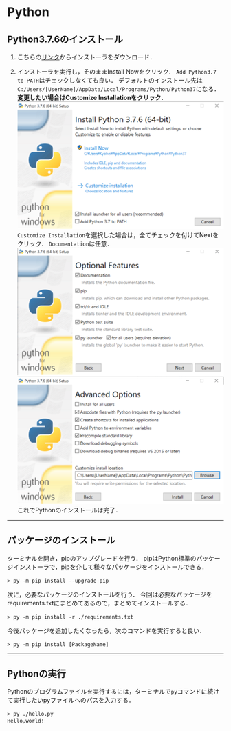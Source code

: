 # Python

## Python3.7.6のインストール

1. こちらの[リンク](https://www.python.org/ftp/python/3.7.6/python-3.7.6-amd64.exe)からインストーラをダウンロード．

1. インストーラを実行し，そのままInstall Nowをクリック．
`Add Python3.7 to PATH`はチェックしなくても良い．
デフォルトのインストール先は`C:/Users/[UserName]/AppData/Local/Programs/Python/Python37`になる．
**変更したい場合はCustomize Installationをクリック．**  ![python installer1](./images/installer1.png)
`Customize Installation`を選択した場合は，全てチェックを付けてNextをクリック．
`Documentation`は任意．  ![python installer2](./images/installer2.png)  ![python installer3](./images/installer3.png)
これでPythonのインストールは完了．

---

## パッケージのインストール

ターミナルを開き，pipのアップグレードを行う．
pipはPython標準のパッケージインストーラで，pipを介して様々なパッケージをインストールできる．

```:
> py -m pip install --upgrade pip
```

次に，必要なパッケージのインストールを行う．
今回は必要なパッケージをrequirements.txtにまとめてあるので，まとめてインストールする．

```:
> py -m pip install -r ./requirements.txt
```

今後パッケージを追加したくなったら，次のコマンドを実行すると良い．

```:
> py -m pip install [PackageName]
```

---

## Pythonの実行

Pythonのプログラムファイルを実行するには，ターミナルで`py`コマンドに続けて実行したいpyファイルへのパスを入力する．

```:
> py ./hello.py
Hello,world!
```
